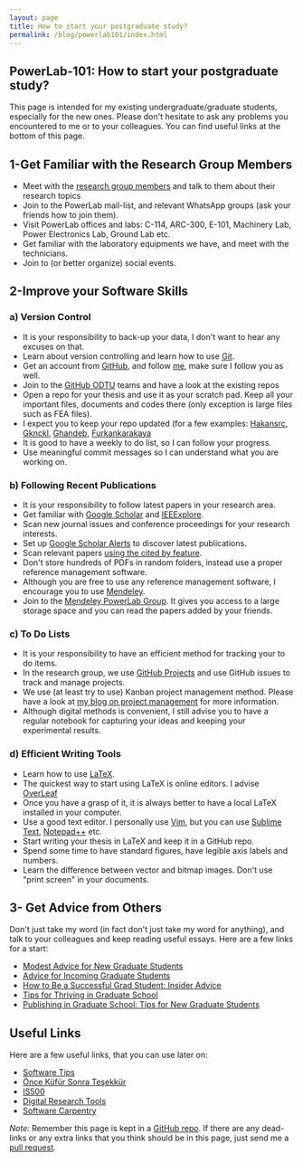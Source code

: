 ```yaml
---
layout: page
title: How to start your postgraduate study?
permalink: /blog/powerlab101/index.html
---
```


## PowerLab-101: How to start your postgraduate study?

This page is intended for my existing undergraduate/graduate students, especially for the new ones. Please don't hesitate to ask any problems you encountered to me or to your colleagues. You can find useful links at the bottom of this page.

## 1-Get Familiar with the Research Group Members

- Meet with the [research group members](https://power.eee.metu.edu.tr/team/) and talk to them about their research topics
- Join to the PowerLab mail-list, and relevant WhatsApp groups (ask your friends how to join them).
- Visit PowerLab offices and labs: C-114, ARC-300, E-101, Machinery Lab, Power Electronics Lab, Ground Lab etc.
- Get familiar with the laboratory equipments we have, and meet with the technicians.
- Join to (or better organize) social events.

## 2-Improve your Software Skills

### a) Version Control

- It is your responsibility to back-up your data, I don't want to hear any excuses on that.
- Learn about version controlling and learn how to use [Git](https://git-scm.com/).
- Get an account from [GitHub](https://github.com/), and follow [me](https://github.com/ozank), make sure I follow you as well.
- Join to the [GitHub ODTU](https://github.com/odtu) teams and have a look at the existing repos
- Open a repo for your thesis and use it as your scratch pad. Keep all your important files, documents and codes there (only exception is large files such as FEA files).
- I expect you to keep your repo updated (for a few examples: [Hakansrc](https://github.com/hakansrc), [Gknckl](https://github.com/gkhnckl), [Ghandeb](https://github.com/ghandeb/thesis_work), [Furkankarakaya](https://github.com/furkankarakaya/GaN-Studies) 
- It is good to have a weekly to do list, so I can follow your progress.
- Use meaningful commit messages so I can understand what you are working on.

### b) Following Recent Publications

- It is your responsibility to follow latest papers in your research area.
- Get familiar with [Google Scholar](https://scholar.google.com/) and [IEEExplore](https://ieeexplore.ieee.org/Xplore/home.jsp).
- Scan new journal issues and conference proceedings for your research interests.
- Set up [Google Scholar Alerts](https://scholar.google.com/intl/en/scholar/help.html#alerts) to discover latest publications.
- Scan relevant papers [using the cited by feature](https://scholar.google.com/intl/en/scholar/help.html).
- Don't store hundreds of PDFs in random folders, instead use a proper reference management software.
- Although you are free to use any reference management software, I encourage you to use [Mendeley](https://www.mendeley.com/?interaction_required=true). 
- Join to the [Mendeley PowerLab Group](https://www.mendeley.com/community/power-lab/). It gives you access to a large storage space and you can read the papers added by your friends.

### c) To Do Lists

- It is your responsibility to have an efficient method for tracking your to do items. 
- In the research group, we use [GitHub Projects](https://docs.github.com/en/issues/planning-and-tracking-with-projects/learning-about-projects/about-projects) and use GitHub issues to track and manage projects.
- We use  (at least try to use) Kanban project management method. Please have a look at [ my blog on project management](https://keysan.me/blog/project_management_sabbatical/) for more information.
- Although digital methods is convenient, I still advise you to have a regular notebook for capturing your ideas and keeping your experimental results.


### d) Efficient Writing Tools

- Learn how to use [LaTeX](https://www.latex-project.org).
- The quickest way to start using LaTeX is online editors. I advise [OverLeaf](https://www.overleaf.com)
- Once you have a grasp of it, it is always better to have a local LaTeX installed in your computer.
- Use a good text editor. I personally use [Vim](https://www.vim.org/), but you can use [Sublime Text](https://www.sublimetext.com/), [Notepad++](https://notepad-plus-plus.org/) etc.
- Start writing your thesis in LaTeX and keep it in a GitHub repo.
- Spend some time to have standard figures, have legible axis labels and numbers.
- Learn the difference between vector and bitmap images. Don't use "print screen" in your documents.

## 3- Get Advice from Others

Don't just take my word (in fact don't just take my word for anything), and talk to your colleagues and keep reading useful essays. Here are a few links for a start:

- [Modest Advice for New Graduate Students](https://medium.com/@dorsaamir/modest-advice-for-new-graduate-students-b0be6b8dbc22)
- [Advice for Incoming Graduate Students](https://culturologies.wordpress.com/2018/08/13/advice-for-incoming-graduate-students/)
- [How to Be a Successful Grad Student: Insider Advice](https://www.collegexpress.com/articles-and-advice/grad-school/articles/life-grad-student/how-be-successful-grad-student-insider-tips/)
- [Tips for Thriving in Graduate School](https://graduateschool.vt.edu/about/deanscorner/tips-for-thriving.html)
- [Publishing in Graduate School: Tips for New Graduate Students](https://www.psychologicalscience.org/observer/publishing-in-graduate-school-tips-for-new-graduate-students-2)


## Useful Links

Here are a few useful links, that you can use later on:

- [Software Tips](http://keysan.me/tips/)
- [Önce Küfür Sonra Teşekkür](http://keysan.me/okst/)
- [IS500](http://keysan.me/is500/)
- [Digital Research Tools](http://dirtdirectory.org)
- [Software Carpentry](https://software-carpentry.org/)


*Note:* Remember this page is kept in a [GitHub repo](https://github.com/ozank/ozank.github.io/blob/master/blog/powerlab101.md). If there are any dead-links or any extra links that you think should be in this page, just send me a [pull request](https://help.github.com/en/articles/creating-a-pull-request-from-a-fork).

